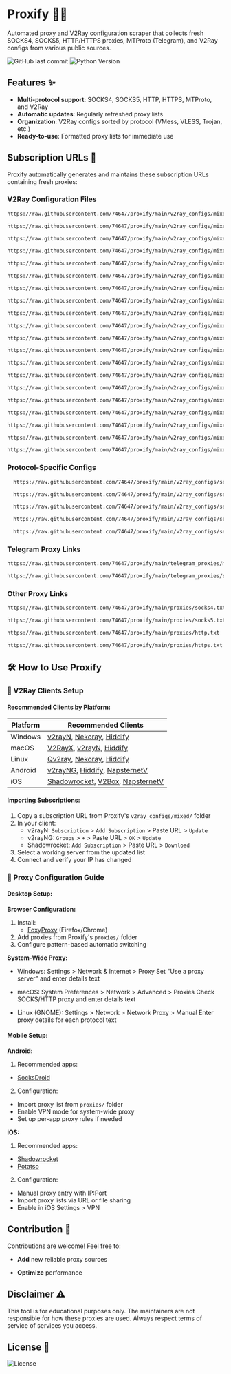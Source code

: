 # Proxify 🔄🔗

Automated proxy and V2Ray configuration scraper that collects fresh SOCKS4, SOCKS5, HTTP/HTTPS proxies, MTProto (Telegram), and V2Ray configs from various public sources.

![GitHub last commit](https://img.shields.io/github/last-commit/74647/proxify)
![Python Version](https://img.shields.io/badge/python-3.7%2B-blue)

## Features ✨

- **Multi-protocol support**: SOCKS4, SOCKS5, HTTP, HTTPS, MTProto, and V2Ray
- **Automatic updates**: Regularly refreshed proxy lists
- **Organization**: V2Ray configs sorted by protocol (VMess, VLESS, Trojan, etc.)
- **Ready-to-use**: Formatted proxy lists for immediate use

## Subscription URLs 📡

Proxify automatically generates and maintains these subscription URLs containing fresh proxies:

### V2Ray Configuration Files

```bash
https://raw.githubusercontent.com/74647/proxify/main/v2ray_configs/mixed/subscription-1.txt
```

```bash
https://raw.githubusercontent.com/74647/proxify/main/v2ray_configs/mixed/subscription-2.txt
```

```bash
https://raw.githubusercontent.com/74647/proxify/main/v2ray_configs/mixed/subscription-3.txt
```

```bash
https://raw.githubusercontent.com/74647/proxify/main/v2ray_configs/mixed/subscription-4.txt
```

```bash
https://raw.githubusercontent.com/74647/proxify/main/v2ray_configs/mixed/subscription-5.txt
```

```bash
https://raw.githubusercontent.com/74647/proxify/main/v2ray_configs/mixed/subscription-6.txt
```

```bash
https://raw.githubusercontent.com/74647/proxify/main/v2ray_configs/mixed/subscription-7.txt
```

```bash
https://raw.githubusercontent.com/74647/proxify/main/v2ray_configs/mixed/subscription-8.txt
```

```bash
https://raw.githubusercontent.com/74647/proxify/main/v2ray_configs/mixed/subscription-9.txt
```

```bash
https://raw.githubusercontent.com/74647/proxify/main/v2ray_configs/mixed/subscription-10.txt
```

```bash
https://raw.githubusercontent.com/74647/proxify/main/v2ray_configs/mixed/subscription-11.txt
```

```bash
https://raw.githubusercontent.com/74647/proxify/main/v2ray_configs/mixed/subscription-12.txt
```

```bash
https://raw.githubusercontent.com/74647/proxify/main/v2ray_configs/mixed/subscription-13.txt
```

```bash
https://raw.githubusercontent.com/74647/proxify/main/v2ray_configs/mixed/subscription-14.txt
```

```bash
https://raw.githubusercontent.com/74647/proxify/main/v2ray_configs/mixed/subscription-15.txt
```

```bash
https://raw.githubusercontent.com/74647/proxify/main/v2ray_configs/mixed/subscription-16.txt
```

```bash
https://raw.githubusercontent.com/74647/proxify/main/v2ray_configs/mixed/subscription-17.txt
```

```bash
https://raw.githubusercontent.com/74647/proxify/main/v2ray_configs/mixed/subscription-18.txt
```

```bash
https://raw.githubusercontent.com/74647/proxify/main/v2ray_configs/mixed/subscription-19.txt
```

```bash
https://raw.githubusercontent.com/74647/proxify/main/v2ray_configs/mixed/subscription-20.txt
```

### Protocol-Specific Configs

```bash
  https://raw.githubusercontent.com/74647/proxify/main/v2ray_configs/seperated_by_protocol/vmess.txt
```

```bash
  https://raw.githubusercontent.com/74647/proxify/main/v2ray_configs/seperated_by_protocol/vless.txt
```

```bash
  https://raw.githubusercontent.com/74647/proxify/main/v2ray_configs/seperated_by_protocol/trojan.txt
```

```bash
  https://raw.githubusercontent.com/74647/proxify/main/v2ray_configs/seperated_by_protocol/shadowsocks.txt
```

```bash
  https://raw.githubusercontent.com/74647/proxify/main/v2ray_configs/seperated_by_protocol/other.txt
```

### Telegram Proxy Links

```bash
https://raw.githubusercontent.com/74647/proxify/main/telegram_proxies/mtproto.txt
```

```bash
https://raw.githubusercontent.com/74647/proxify/main/telegram_proxies/socks5.txt
```
 
### Other Proxy Links

```bash
https://raw.githubusercontent.com/74647/proxify/main/proxies/socks4.txt
```

```bash
https://raw.githubusercontent.com/74647/proxify/main/proxies/socks5.txt
```

```bash
https://raw.githubusercontent.com/74647/proxify/main/proxies/http.txt
```

```bash
https://raw.githubusercontent.com/74647/proxify/main/proxies/https.txt
```
## 🛠️ How to Use Proxify

### 📲 V2Ray Clients Setup

#### Recommended Clients by Platform:

| Platform  | Recommended Clients |
|-----------|---------------------|
| Windows   | [v2rayN](https://github.com/2dust/v2rayN), [Nekoray](https://github.com/MatsuriDayo/nekoray), [Hiddify](https://github.com/hiddify/hiddify-app) |
| macOS     | [V2RayX](https://github.com/Cenmrev/V2RayX), [v2rayN](https://github.com/2dust/v2rayN), [Hiddify](https://github.com/hiddify/hiddify-app) |
| Linux     | [Qv2ray](https://github.com/Qv2ray/Qv2ray), [Nekoray](https://github.com/MatsuriDayo/nekoray), [Hiddify](https://github.com/hiddify/hiddify-app) |
| Android   | [v2rayNG](https://github.com/2dust/v2rayNG), [Hiddify](https://github.com/hiddify/hiddify-app), [NapsternetV](https://play.google.com/store/apps/details?id=com.napsternetlabs.napsternetv) |
| iOS       | [Shadowrocket](https://apps.apple.com/us/app/shadowrocket/id932747118), [V2Box](https://apps.apple.com/us/app/v2box-v2ray-client/id6446814690), [NapsternetV](https://apps.apple.com/us/app/npv-tunnel/id1629465476) |

#### Importing Subscriptions:
1. Copy a subscription URL from Proxify's `v2ray_configs/mixed/` folder
2. In your client:
   - v2rayN: `Subscription` > `Add Subscription` > Paste URL > `Update`
   - v2rayNG: `Groups` > `+` > Paste URL > `OK` > `Update`
   - Shadowrocket: `Add Subscription` > Paste URL > `Download`
3. Select a working server from the updated list
4. Connect and verify your IP has changed

### 🔌 Proxy Configuration Guide

#### Desktop Setup:

**Browser Configuration:**
1. Install:
   - [FoxyProxy](https://getfoxyproxy.org/) (Firefox/Chrome)
2. Add proxies from Proxify's `proxies/` folder
3. Configure pattern-based automatic switching

**System-Wide Proxy:**
- Windows:
  Settings > Network & Internet > Proxy
Set "Use a proxy server" and enter details
text

- macOS:
  System Preferences > Network > Advanced > Proxies
Check SOCKS/HTTP proxy and enter details
text

- Linux (GNOME):
  Settings > Network > Network Proxy > Manual
Enter proxy details for each protocol
text


#### Mobile Setup:

**Android:**
1. Recommended apps:
 - [SocksDroid](https://www.socksdroid.com/)
2. Configuration:
 - Import proxy list from `proxies/` folder
 - Enable VPN mode for system-wide proxy
 - Set up per-app proxy rules if needed

**iOS:**
1. Recommended apps:
 - [Shadowrocket](https://apps.apple.com/us/app/shadowrocket/id932747118)
 - [Potatso](https://apps.apple.com/us/app/potatso-lite/id1239860606)
2. Configuration:
 - Manual proxy entry with IP:Port
 - Import proxy lists via URL or file sharing
 - Enable in iOS Settings > VPN

## Contribution 🤝

Contributions are welcome! Feel free to:

- **Add** new reliable proxy sources

- **Optimize** performance

## Disclaimer ⚠️

This tool is for educational purposes only. The maintainers are not responsible for how these proxies are used. Always respect terms of service of services you access.

## License 📜

![License](https://img.shields.io/github/license/74647/Proxify)

